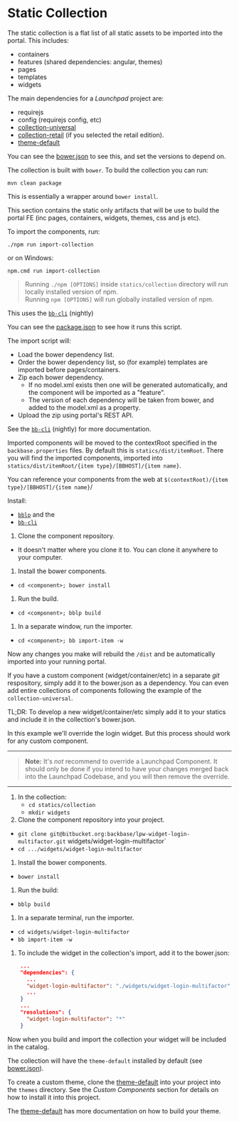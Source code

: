 # Static Collection

The static collection is a flat list of all static assets to be imported into the portal. This
includes:

 - containers
 - features (shared dependencies: angular, themes)
 - pages
 - templates
 - widgets


The main dependencies for a *Launchpad* project are:

 - requirejs
 - config (requirejs config, etc)
 - [collection-universal](https://bitbucket.org/backbase/lpc-collection-universal)
 - [collection-retail](https://bitbucket.org/backbase/lpc-collection-retail) (if
   you selected the retail edition).
 - [theme-default](https://bitbucket.org/backbase/lpm-theme-default)

You can see the [bower.json](bower.json) to see this, and set the versions to depend on.


The collection is built with `bower`. To build the collection you can run:

```
mvn clean package
```

This is essentially a wrapper around `bower install`.

This section contains the static only artifacts that will be use to build the portal FE 
(inc pages, containers, widgets, themes, css and js etc).


To import the components, run:

```
./npm run import-collection
```

or on Windows:

```
npm.cmd run import-collection
```

> Running `./npm [OPTIONS]` inside `statics/collection` directory will run locally installed version of npm.  
> Running `npm [OPTIONS]` will run globally installed version of npm.

This uses the [`bb-cli`](https://github.com/Backbase/bb-cli/tree/nightly) (nightly)

You can see the [package.json](package.json) to see how it runs this script.

The import script will:

 - Load the bower dependency list.
 - Order the bower dependency list, so (for example) templates are imported before pages/containers.
 - Zip each bower dependency.
    - If no model.xml exists then one will be generated automatically, and the component will be
      imported as a "feature".
    - The version of each dependency will be taken from bower, and added to the model.xml as
      a property.
 - Upload the zip using portal's REST API.

See the [`bb-cli`](https://github.com/Backbase/bb-cli/tree/nightly) (nightly) for more documentation.


Imported components will be moved to the contextRoot specified in the `backbase.properties` files.
By default this is `statics/dist/itemRoot`. There you will find the imported components, imported into
`statics/dist/itemRoot/{item type}/[BBHOST]/{item name}`.

You can reference your components from the web at `$(contextRoot)/{item type}/[BBHOST]/{item name}`/


Install:
  - [`bblp`](https://www.npmjs.com/package/bb-lp-cli) and the
  - [`bb-cli`](https://www.npmjs.com/package/bb-cli)


 1. Clone the component repository.
   - It doesn't matter where you clone it to. You can clone it anywhere to your computer.
 1. Install the bower components.
   - `cd <component>; bower install`
 1. Run the build.
   - `cd <component>; bblp build`
 1. In a separate window, run the importer.
   - `cd <component>; bb import-item -w`

Now any changes you make will rebuild the `/dist` and be automatically imported into your running
portal.



If you have a custom component (widget/container/etc) in a separate *git* respository, simply add
it to the bower.json as a dependency. You can even add entire collections of components following
the example of the `collection-universal`.



TL;DR: To develop a new widget/container/etc simply add it to your statics and include it in the
collection's bower.json.


In this example we'll override the login widget. But this process should work for any custom 
component.

---

 > **Note:** It's *not* recommend to override a Launchpad Component. It should only be done if you
 intend to have your changes merged back into the Launchpad Codebase, and you will then remove 
 the override.

---

 1. In the collection:
    - `cd statics/collection`
    - `mkdir widgets`
 1. Clone the component repository into your project.
   - `git clone git@bitbucket.org:backbase/lpw-widget-login-multifactor.git`
     widgets/widget-login-multifactor`
   - `cd .../widgets/widget-login-multifactor`
 1. Install the bower components.
   - `bower install`
 1. Run the build:
   - `bblp build`
 1. In a separate terminal, run the importer.
   - `cd widgets/widget-login-multifactor`
   - `bb import-item -w`
 1. To include the widget in the collection's import, add it to the bower.json:

```json
    ...
    "dependencies": {
      ...
      "widget-login-multifactor": "./widgets/widget-login-multifactor"
      ...
    }
    ...
    "resolutions": {
      "widget-login-multifactor": "*"
    }
```

Now when you build and import the collection your widget will be included in the catalog.


The collection will have the `theme-default` installed by default (see [bower.json](bower.json)).

To create a custom theme, clone the
[theme-default](https://bitbucket.org/backbase/lpm-theme-default) into your
project into the `themes` directory. See the *Custom Components* section for details on how to install it into this project.

The [theme-default](https://bitbucket.org/backbase/lpm-theme-default) has more
documentation on how to build your theme.
